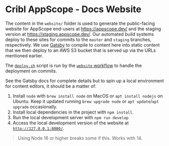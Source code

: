 # Cribl AppScope - Docs Website

The content in the `website/` folder is used to generate the public-facing website for AppScope end-users at <https://appscope.dev/> and the staging version at <https://staging.appscope.dev/>. Our automated build systems deploy to these sites for commits to the `master` and `staging` branches, respectively. We use [Gatsby](https://www.gatsbyjs.com/) to compile to content here into static content that we then deploy to an AWS S3 bucket that is served up via the URLs mentioned earlier.

The [`deploy.sh`](./deploy.sh) script is run by the [`website` workflow](../.gitlab/workflows/../../.github/workflows/website.yml) to handle the deployment on commits.

See the Gatsby docs for complete details but to spin up a local environment for content editors, it should be a matter of:
1. Install `node` with `brew install node` on MacOS or `apt install nodejs` on Ubuntu. Keep it updated running `brew upgrade node` or `apt update`/`apt upgrade` occasionally.
2. Install local dependencies in the project with `npm install`.
3. Run the local development server with `npm run develop`
4. Access the local development version of the website at [`http://127.0.0.1:8000/`](https://127.0.0.1:8000/).

> Using Node 16 or higher breaks some if this. Works with 14.
